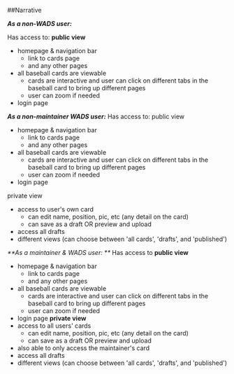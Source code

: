 ##Narrative

_**As a non-WADS user:**_

Has access to: 
**public view**
- homepage & navigation bar 
  - link to cards page
  - and any other pages
- all baseball cards are viewable
  - cards are interactive and user can click on different tabs in the baseball card to bring up different pages
  - user can zoom if needed
- login page 

_**As a non-maintainer WADS user:**_
Has access to: 
public view
- homepage & navigation bar 
  - link to cards page
  - and any other pages
- all baseball cards are viewable
  - cards are interactive and user can click on different tabs in the baseball card to bring up different pages
  - user can zoom if needed
- login page 

private view
- access to user's own card
  - can edit name, position, pic, etc (any detail on the card)
  - can save as a draft OR preview and upload 
- access all drafts  
- different views (can choose between 'all cards', 'drafts', and 'published')


_**As a maintainer & WADS user: **_
Has access to 
**public view**
- homepage & navigation bar 
  - link to cards page
  - and any other pages
- all baseball cards are viewable
  - cards are interactive and user can click on different tabs in the baseball card to bring up different pages
  - user can zoom if needed
- login page 
**private view**
- access to all users' cards
  - can edit name, position, pic, etc (any detail on the card)
  - can save as a draft OR preview and upload 
- also able to only access the maintainer's card 
- access all drafts  
- different views (can choose between 'all cards', 'drafts', and 'published')
